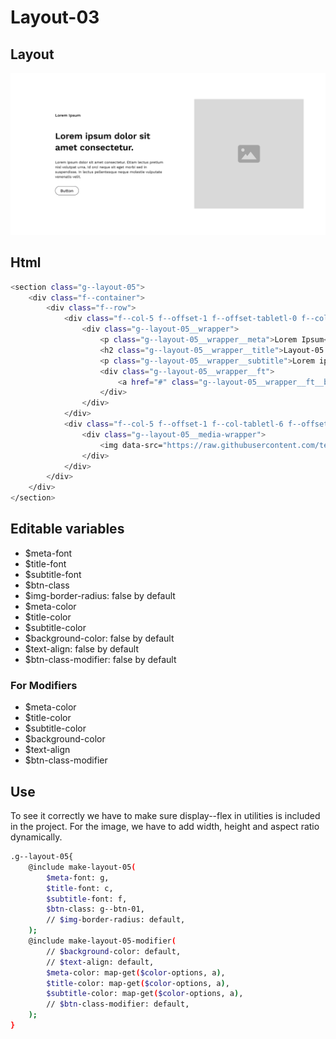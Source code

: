 # Layout-03

## Layout

![alt text][layout-05]

[layout-05]: /src/img/global-components/layout/layout-05.png

## Html

```sh
<section class="g--layout-05">
    <div class="f--container">
        <div class="f--row">
            <div class="f--col-5 f--offset-1 f--offset-tabletl-0 f--col-tabletm-6 f--col-tablets-10 f--offset-tablets-1 f--col-mobile-12 f--offset-mobile-0 display--flex">
                <div class="g--layout-05__wrapper">
                    <p class="g--layout-05__wrapper__meta">Lorem Ipsum</p>
                    <h2 class="g--layout-05__wrapper__title">Layout-05 Lorem ipsum dolor sit amet consectetur.</h2>
                    <p class="g--layout-05__wrapper__subtitle">Lorem ipsum dolor sit amet consectetur. Etiam lectus pretium nisl volutpat urna. Id orci neque sit eget morbi sed in suspendisse. In lectus pellentesque neque molestie vulputate venenatis velit.</p>
                    <div class="g--layout-05__wrapper__ft">
                        <a href="#" class="g--layout-05__wrapper__ft__btn" target="_blank" rel="noopener noreferrer">Button</a>
                    </div>
                </div>
            </div>
            <div class="f--col-5 f--offset-1 f--col-tabletl-6 f--offset-tabletm-0 f--col-tablets-10 f--offset-tablets-1 f--col-mobile-12 f--offset-mobile-0 display--flex">
                <div class="g--layout-05__media-wrapper">
                    <img data-src="https://raw.githubusercontent.com/team-thunderfoot/ui/main/src/img/global-components/img-placeholder.jpg" src="/src/img/global-components/placeholder.jpg" alt="alt text" class="g--layout-05__media-wrapper__media g--lazy-01 f--ar" width="1000" height="1000" style="aspect-ratio: 1000 / 1000">
                </div>
            </div>
        </div>
    </div>
</section>
```

## Editable variables

- $meta-font
- $title-font
- $subtitle-font
- $btn-class
- $img-border-radius: false by default
- $meta-color
- $title-color
- $subtitle-color
- $background-color: false by default
- $text-align: false by default
- $btn-class-modifier: false by default

### For Modifiers

- $meta-color
- $title-color
- $subtitle-color
- $background-color
- $text-align
- $btn-class-modifier

## Use

To see it correctly we have to make sure display--flex in utilities is included in the project.
For the image, we have to add width, height and aspect ratio dynamically.

```sh
.g--layout-05{
    @include make-layout-05(
        $meta-font: g,
        $title-font: c,
        $subtitle-font: f,
        $btn-class: g--btn-01,
        // $img-border-radius: default,
    );
    @include make-layout-05-modifier(
        // $background-color: default,
        // $text-align: default,
        $meta-color: map-get($color-options, a),
        $title-color: map-get($color-options, a),
        $subtitle-color: map-get($color-options, a),
        // $btn-class-modifier: default,
    );
}
```